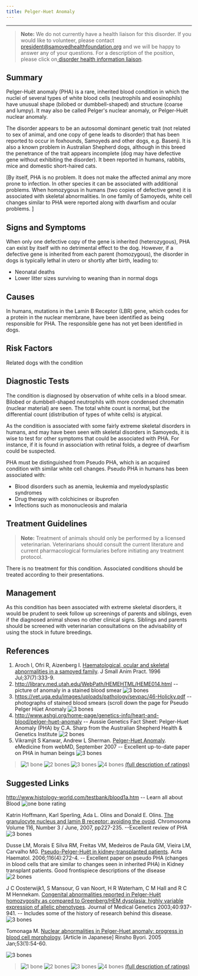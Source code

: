 ```yaml
---
title: Pelger-Huet Anomaly
---
```

****

> **Note:** We do not currently have a health liaison for this disorder. If you would like to volunteer, please contact[ president@samoyedhealthfoundation.org](mailto:president@samoyedhealthfoundation.org?subject=Questions%20about%20becoming%20a%20Health%20Information%20Liaison%20or%20Reviewer) and we will be happy to answer any of your questions.
> For a description of the position, please click on[ disorder health information liaison](/become-a-health-information-liaison).

## Summary

Pelger-Huët anomaly (PHA) is a rare, inherited blood condition in which
the nuclei of several types of white blood cells (neutrophils and
eosinophils) have unusual shape (bilobed or dumbbell-shaped) and
structure (coarse and lumpy).  It may also be called Pelger's nuclear
anomaly, or Pelger-Huët nuclear anomaly.

The disorder appears to be an autosomal dominant genetic trait (not
related to sex of animal, and one copy of gene leads to disorder) that
has been reported to occur in foxhounds, Samoyeds and other dogs, e.g.
Basenji. It is also a known problem in Australian Shepherd dogs,
although in this breed the penetrance of the trait appears incomplete
(dog may have defective gene without exhibiting the disorder).  It been
reported in humans, rabbits, mice and domestic short-haired cats.

\[By itself, PHA is no problem. It does not make the affected animal any
more prone to infection.  In other species it can be associated with
additional problems. When homozygous in humans (two copies of defective
gene) it is associated with skeletal abnormalities. In one family of
Samoyeds, white cell changes similar to PHA were reported along with
dwarfism and ocular problems.  ]

## Signs and Symptoms

When only one defective copy of the gene is inherited (heterozygous),
PHA can exist by itself with no detrimental effect to the dog.  However,
if a defective gene is inherited from each parent (homozygous), the
disorder in dogs is typically lethal in utero or shortly after birth,
leading to:

* Neonatal deaths
* Lower litter sizes surviving to weaning than in normal dogs

## Causes

In humans, mutations in the Lamin B Receptor (LBR) gene, which codes for
a protein in the nuclear membrane, have been identified as being
responsible for PHA.    The responsible gene has not yet been identified
in dogs.

## Risk Factors

Related dogs with the condition

## Diagnostic Tests

The condition is diagnosed by observation of white cells in a blood
smear. Bilobed or dumbbell-shaped neutrophils with more condensed
chromatin (nuclear material) are seen.  The total white count is normal,
but the differential count (distribution of types of white cells) is
atypical.

As the condition is associated with some fairly extreme skeletal
disorders in humans, and may have been seen with skeletal disorders in
Samoyeds, it is wise to test for other symptoms that could be associated
with PHA. For instance, if it is found in association with retinal
folds, a degree of dwarfism could be suspected.

PHA must be distinguished from Pseudo PHA, which is an acquired
condition with similar white cell changes.  Pseudo PHA in humans has
been associated with:

* Blood disorders such as anemia, leukemia and myelodysplastic
  syndromes
* Drug therapy with colchicines or ibuprofen
* Infections such as mononucleosis and malaria

## Treatment Guidelines

> **Note:** Treatment of animals should only be performed by a licensed
> veterinarian. Veterinarians should consult the current literature and
> current pharmacological formularies before initiating any treatment
> protocol.

There is no treatment for this condition.  Associated conditions should
be treated according to their presentations.

## Management

As this condition has been associated with extreme skeletal disorders,
it would be prudent to seek follow up screenings of parents and
siblings, even if the diagnosed animal shows no other clinical signs.
Siblings and parents should be screened with veterinarian consultations
on the advisability of using the stock in future breedings.

## References

1. Aroch I, Ofri R, Aizenberg I.  [Haematological, ocular and skeletal
   abnormalities in a samoyed
   family](http://www.ncbi.nlm.nih.gov/sites/entrez?cmd=Retrieve&db=PubMed&list_uids=8840254&dopt=Citation).
   J Small Anim Pract. 1996 Jul;37(7):333-9.
2. <http://library.med.utah.edu/WebPath/HEMEHTML/HEME014.html>
   -- picture of anomaly in a stained blood smear  ![3
   bones](/img/3-bones.gif)
3. <https://vet.uga.edu/images/uploads/pathology/sevpac/46-Holicky.pdf>  --
   photographs of stained blood smears (scroll down the page for Pseudo
   Pelger Hüet Anomaly   ![3 bones](/img/3-bones.gif)
4. <http://www.ashgi.org/home-page/genetics-info/heart-and-blood/pelger-huet-anomaly> --
   Aussie Genetics Fact Sheet: Pelger-Huet Anomaly (PHA) by C.A. Sharp
   from the Australian Shepherd Health & Genetics Institute  ![2
   bones](/img/2-bones.gif)
5. Vikramjit S Kanwar, Andrew L Sherman.    [Pelger-Huet
   Anomaly](http://www.emedicine.com/ped/topic1753.htm).
   eMedicine from webMD, September 2007 -- Excellent up-to-date paper
   on PHA in human beings  ![3 bones](/img/3-bones.gif)

> ![1 bone](/img/1-bone.gif)
> ![2 bones](/img/2-bones.gif)
> ![3 bones](/img/3-bones.gif)
> ![4 bones](/img/4-bones.gif)
> [(full description of ratings)](/diseases/ratings-what-do-they-mean)

## Suggested Links

<http://www.histology-world.com/testbank/blood1a.htm> -- Learn
all about Blood  ![one bone
rating](/img/1-bone.gif)

Katrin Hoffmann, Karl Sperling, Ada L. Olins and Donald E. Olins. [The
granulocyte nucleus and lamin B receptor: avoiding the
ovoid](https://www.ncbi.nlm.nih.gov/pubmed/17245605).
Chromosoma  Volume 116, Number 3 / June, 2007,  pp227-235.  --Excellent
review of PHA  ![3 bones](/img/3-bones.gif)

Dusse LM, Morais E Silva RM, Freitas VM, Medeiros de Paula GM, Vieira
LM, Carvalho MG.  [Pseudo-Pelger-Huët in kidney-transplanted
patients](https://www.karger.com/Article/Abstract/95879).
Acta Haematol. 2006;116(4):272-4.   --  Excellent paper on pseudo PHA
(changes in blood cells that are similar to changes seen in inherited
PHA) in Kidney transplant patients. Good frontispiece descriptions of
the disease  ![2 bones](/img/2-bones.gif)

J C Oosterwijk1, S Mansour, G van Noort, H R Waterham, C M Hall and R C
M Hennekam. [Congenital abnormalities reported in Pelger-Huët
homozygosity as compared to Greenberg/HEM dysplasia: highly variable
expression of allelic
phenotypes](http://jmg.bmj.com/cgi/content/extract/40/12/937).  Journal
of Medical Genetics 2003;40:937-941.  -- Includes some of the history
of research behind this disease. ![3 bones](/img/3-bones.gif)

Tomonaga M. [Nuclear abnormalities in Pelger-Huet anomaly; progress in
blood cell
morphology](http://www.ncbi.nlm.nih.gov/sites/entrez?Db=PubMed&Cmd=ShowDetailView&TermToSearch=15724491&ordinalpos=1&itool=EntrezSystem2.PEntrez.Pubmed.Pubmed_ResultsPanel.Pubmed_RVDocSum).
\[Article in Japanese] Rinsho Byori. 2005 Jan;53(1):54-60.

![3 bones](/img/3-bones.gif)

> ![1 bone](/img/1-bone.gif)
> ![2 bones](/img/2-bones.gif)
> ![3 bones](/img/3-bones.gif)
> ![4 bones](/img/4-bones.gif)
> [(full description of ratings)](/diseases/ratings-what-do-they-mean)
